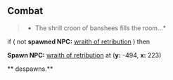 #   
## Combat

>*   The shrill croon of banshees fills the room...*

if ( not **spawned NPC:**  [wraith of retribution](/npc/201287) ) then


**Spawn NPC:**  [wraith of retribution](/npc/201287) at (**y:** -494, **x:** 223)

**   despawns.**